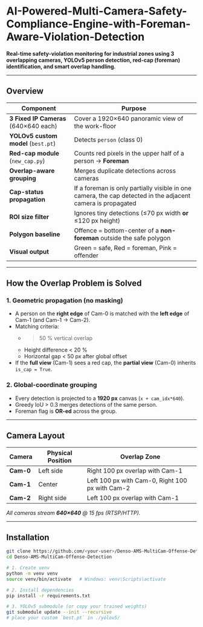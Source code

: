 # AI-Powered-Multi-Camera-Safety-Compliance-Engine-with-Foreman-Aware-Violation-Detection
**Real-time safety-violation monitoring for industrial zones using 3 overlapping cameras, YOLOv5 person detection, red-cap (foreman) identification, and smart overlap handling.**

---
## Overview  

| Component | Purpose |
|-----------|---------|
| **3 Fixed IP Cameras** (640×640 each) | Cover a 1920×640 panoramic view of the work-floor |
| **YOLOv5 custom model** (`best.pt`) | Detects `person` (class 0) |
| **Red-cap module** (`new_cap.py`) | Counts red pixels in the upper half of a person → **Foreman** |
| **Overlap-aware grouping** | Merges duplicate detections across cameras |
| **Cap-status propagation** | If a foreman is only partially visible in one camera, the cap detected in the adjacent camera is propagated |
| **ROI size filter** | Ignores tiny detections (≤70 px width **or** ≤120 px height) |
| **Polygon baseline** | Offence = bottom-center of a **non-foreman** outside the safe polygon |
| **Visual output** | Green = safe, Red = foreman, Pink = offender |

---

## How the Overlap Problem is Solved  

### 1. **Geometric propagation (no masking)**  
* A person on the **right edge** of Cam-0 is matched with the **left edge** of Cam-1 (and Cam-1 → Cam-2).  
* Matching criteria:  
  * >50 % vertical overlap  
  * Height difference < 20 %  
  * Horizontal gap < 50 px after global offset  
* If the **full view** (Cam-1) sees a red cap, the **partial view** (Cam-0) inherits `is_cap = True`.  

### 2. **Global-coordinate grouping**  
* Every detection is projected to a **1920 px** canvas (`x + cam_idx*640`).  
* Greedy IoU > 0.3 merges detections of the same person.  
* Foreman flag is **OR-ed** across the group.

---

## Camera Layout  

| Camera | Physical Position | Overlap Zone |
|--------|-------------------|--------------|
| **Cam-0** | Left side | Right 100 px overlap with Cam-1 |
| **Cam-1** | Center | Left 100 px with Cam-0, Right 100 px with Cam-2 |
| **Cam-2** | Right side | Left 100 px overlap with Cam-1 |

*All cameras stream **640×640** @ 15 fps (RTSP/HTTP).*

---

## Installation  

```bash
git clone https://github.com/<your-user>/Denso-AMS-MultiCam-Offense-Detection.git
cd Denso-AMS-MultiCam-Offense-Detection

# 1. Create venv
python -m venv venv
source venv/bin/activate   # Windows: venv\Scripts\activate

# 2. Install dependencies
pip install -r requirements.txt

# 3. YOLOv5 submodule (or copy your trained weights)
git submodule update --init --recursive
# place your custom `best.pt` in ./yolov5/
